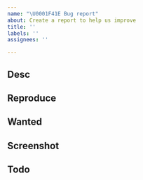 ```yaml
---
name: "\U0001F41E Bug report"
about: Create a report to help us improve
title: ''
labels: ''
assignees: ''

---
```


## Desc

## Reproduce

## Wanted

## Screenshot

## Todo
